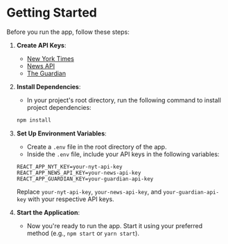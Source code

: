 # Getting Started

Before you run the app, follow these steps:

1. **Create API Keys**:
    - [New York Times](https://developer.nytimes.com/)
    - [News API](https://newsapi.org/docs)
    - [The Guardian](https://open-platform.theguardian.com/access/)

2. **Install Dependencies**:
   - In your project's root directory, run the following command to install project dependencies:

    ```bash
    npm install
    ```

3. **Set Up Environment Variables**:
   - Create a `.env` file in the root directory of the app.
   - Inside the `.env` file, include your API keys in the following variables:

    ```plaintext
    REACT_APP_NYT_KEY=your-nyt-api-key
    REACT_APP_NEWS_API_KEY=your-news-api-key
    REACT_APP_GUARDIAN_KEY=your-guardian-api-key
    ```
   
   Replace `your-nyt-api-key`, `your-news-api-key`, and `your-guardian-api-key` with your respective API keys.

4. **Start the Application**:
   - Now you're ready to run the app. Start it using your preferred method (e.g., `npm start` or `yarn start`).

